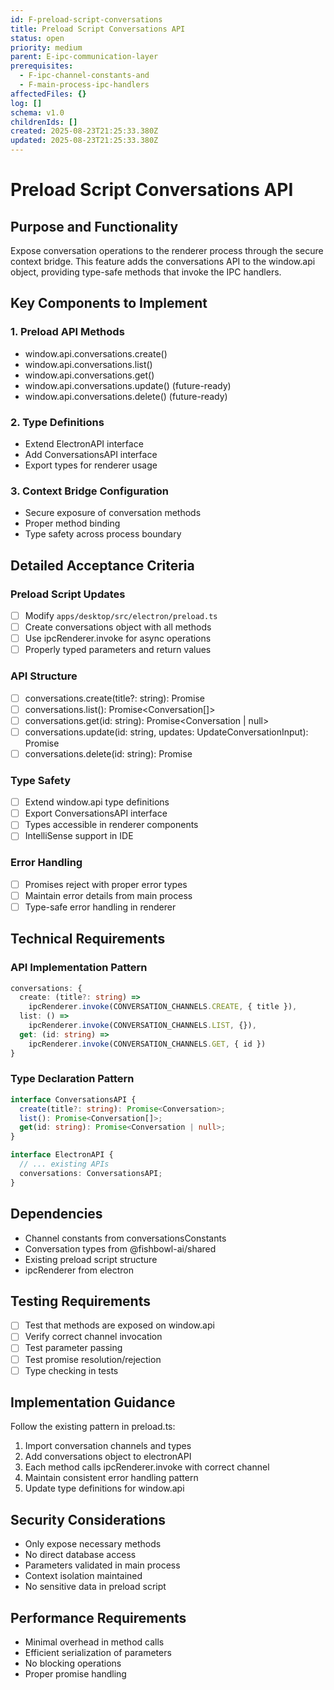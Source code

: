 ```yaml
---
id: F-preload-script-conversations
title: Preload Script Conversations API
status: open
priority: medium
parent: E-ipc-communication-layer
prerequisites:
  - F-ipc-channel-constants-and
  - F-main-process-ipc-handlers
affectedFiles: {}
log: []
schema: v1.0
childrenIds: []
created: 2025-08-23T21:25:33.380Z
updated: 2025-08-23T21:25:33.380Z
---
```


# Preload Script Conversations API

## Purpose and Functionality

Expose conversation operations to the renderer process through the secure context bridge. This feature adds the conversations API to the window.api object, providing type-safe methods that invoke the IPC handlers.

## Key Components to Implement

### 1. Preload API Methods

- window.api.conversations.create()
- window.api.conversations.list()
- window.api.conversations.get()
- window.api.conversations.update() (future-ready)
- window.api.conversations.delete() (future-ready)

### 2. Type Definitions

- Extend ElectronAPI interface
- Add ConversationsAPI interface
- Export types for renderer usage

### 3. Context Bridge Configuration

- Secure exposure of conversation methods
- Proper method binding
- Type safety across process boundary

## Detailed Acceptance Criteria

### Preload Script Updates

- [ ] Modify `apps/desktop/src/electron/preload.ts`
- [ ] Create conversations object with all methods
- [ ] Use ipcRenderer.invoke for async operations
- [ ] Properly typed parameters and return values

### API Structure

- [ ] conversations.create(title?: string): Promise<Conversation>
- [ ] conversations.list(): Promise<Conversation[]>
- [ ] conversations.get(id: string): Promise<Conversation | null>
- [ ] conversations.update(id: string, updates: UpdateConversationInput): Promise<Conversation>
- [ ] conversations.delete(id: string): Promise<boolean>

### Type Safety

- [ ] Extend window.api type definitions
- [ ] Export ConversationsAPI interface
- [ ] Types accessible in renderer components
- [ ] IntelliSense support in IDE

### Error Handling

- [ ] Promises reject with proper error types
- [ ] Maintain error details from main process
- [ ] Type-safe error handling in renderer

## Technical Requirements

### API Implementation Pattern

```typescript
conversations: {
  create: (title?: string) =>
    ipcRenderer.invoke(CONVERSATION_CHANNELS.CREATE, { title }),
  list: () =>
    ipcRenderer.invoke(CONVERSATION_CHANNELS.LIST, {}),
  get: (id: string) =>
    ipcRenderer.invoke(CONVERSATION_CHANNELS.GET, { id })
}
```

### Type Declaration Pattern

```typescript
interface ConversationsAPI {
  create(title?: string): Promise<Conversation>;
  list(): Promise<Conversation[]>;
  get(id: string): Promise<Conversation | null>;
}

interface ElectronAPI {
  // ... existing APIs
  conversations: ConversationsAPI;
}
```

## Dependencies

- Channel constants from conversationsConstants
- Conversation types from @fishbowl-ai/shared
- Existing preload script structure
- ipcRenderer from electron

## Testing Requirements

- [ ] Test that methods are exposed on window.api
- [ ] Verify correct channel invocation
- [ ] Test parameter passing
- [ ] Test promise resolution/rejection
- [ ] Type checking in tests

## Implementation Guidance

Follow the existing pattern in preload.ts:

1. Import conversation channels and types
2. Add conversations object to electronAPI
3. Each method calls ipcRenderer.invoke with correct channel
4. Maintain consistent error handling pattern
5. Update type definitions for window.api

## Security Considerations

- Only expose necessary methods
- No direct database access
- Parameters validated in main process
- Context isolation maintained
- No sensitive data in preload script

## Performance Requirements

- Minimal overhead in method calls
- Efficient serialization of parameters
- No blocking operations
- Proper promise handling
